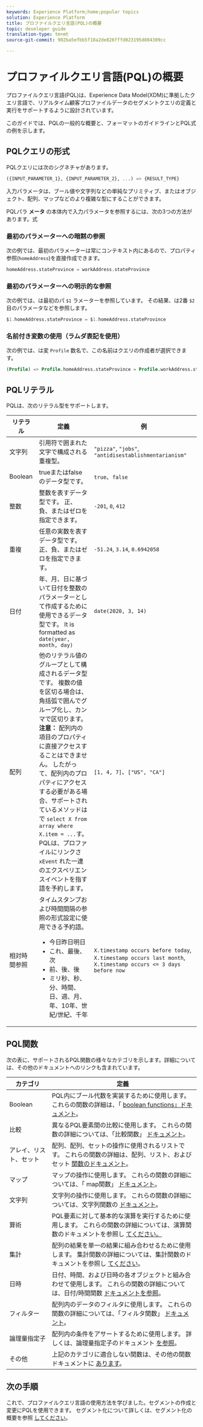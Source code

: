 ```yaml
---
keywords: Experience Platform;home;popular topics
solution: Experience Platform
title: プロファイルクエリ言語(PQL)の概要
topic: developer guide
translation-type: tm+mt
source-git-commit: 902ba5efbb5f18a2de826fffd023195d804309cc

---
```



# プロファイルクエリ言語(PQL)の概要

プロファイルクエリ言語(PQL)は、Experience Data Model(XDM)に準拠したクエリ言語で、リアルタイム顧客プロファイルデータのセグメントクエリの定義と実行をサポートするように設計されています。

このガイドでは、PQLの一般的な概要と、フォーマットのガイドラインとPQL式の例を示します。

## PQLクエリの形式

PQLクエリには次のシグネチャがあります。

```sql
({INPUT_PARAMETER_1}, {INPUT_PARAMETER_2}, ...) => {RESULT_TYPE}
```

入力パラメータは、ブール値や文字列などの単純なプリミティブ、またはオブジェクト、配列、マップなどのより複雑な型にすることができます。

PQLパラ **メータ** の本体内で入力パラメータを参照するには、次の3つの方法があります。式

### 最初のパラメーターへの暗黙の参照

次の例では、最初のパラメーターは常にコンテキスト内にあるので、プロパティ参照(`homeAddress`)を直接作成できます。

```sql
homeAddress.stateProvince = workAddress.stateProvince
```

### 最初のパラメーターへの明示的な参照

次の例では、は最初のパ `$1` ラメーターを参照しています。 その結果、は2番 `$2` 目のパラメータなどを参照します。

```sql
$1.homeAddress.stateProvince = $1.homeAddress.stateProvince
```

### 名前付き変数の使用（ラムダ表記を使用）

次の例では、は変 `Profile` 数名で、この名前はクエリの作成者が選択できます。

```sql
(Profile) => Profile.homeAddress.stateProvince = Profile.workAddress.stateProvince
```

## PQLリテラル

PQLは、次のリテラル型をサポートします。

| リテラル | 定義 | 例 |
| ------- | ---------- | ------- |
| 文字列 | 引用符で囲まれた文字で構成される重複型。 | `"pizza"`, `"jobs"`, `"antidisestablishmentarianism"` |
| Boolean | trueまたはfalseのデータ型です。 | `true`、`false` |
| 整数 | 整数を表すデータ型です。 正、負、またはゼロを指定できます。 | `-201`, `0`, `412` |
| 重複 | 任意の実数を表すデータ型です。 正、負、またはゼロを指定できます。 | `-51.24`, `3.14`, `0.6942058` |
| 日付 | 年、月、日に基づいて日付を整数のパラメーターとして作成するために使用できるデータ型です。 It is formatted as `date(year, month, day)` | `date(2020, 3, 14)` |
| 配列 | 他のリテラル値のグループとして構成されるデータ型です。 複数の値を区切る場合は、角括弧で囲んでグループ化し、カンマで区切ります。 <br> **注意：** 配列内の項目のプロパティに直接アクセスすることはできません。 したがって、配列内のプロパティにアクセスする必要がある場合、サポートされているメソッドはで `select X from array where X.item = ...`す。 <br> PQLは、プロファイルにリンクさ `xEvent` れた一連のエクスペリエンスイベントを指す語を予約します。 | `[1, 4, 7]`、`["US", "CA"]` |
| 相対時間参照 | タイムスタンプおよび時間間隔の参照の形式設定に使用できる予約語。 <ul><li>今日昨日明日</li><li>これ、最後、次</li><li>前、後、後</li><li>ミリ秒、秒、分、時間、日、週、月、年、10年、世紀/世紀、千年</li></ul> | `X.timestamp occurs before today`, `X.timestamp occurs last month`, `X.timestamp occurs <= 3 days before now` |


## PQL関数

次の表に、サポートされるPQL関数の様々なカテゴリを示します。詳細については、その他のドキュメントへのリンクも含まれています。

| カテゴリ | 定義 |
| -------- | ---------- |
| Boolean | PQL内にブール代数を実装するために使用します。 これらの関数の詳細は、「 [boolean functions」ドキュメント](./boolean-functions.md)。 |
| 比較 | 異なるPQL要素間の比較に使用します。 これらの関数の詳細については、「比較関数」 [ドキュメント](./comparison-functions.md)。 |
| アレイ、リスト、セット | 配列、配列、セットの操作に使用されるリストです。 これらの関数の詳細は、配列、リスト、およびセット [関数のドキュメント](./array-functions.md)。 |
| マップ | マップの操作に使用します。 これらの関数の詳細については、「 map関数」 [ドキュメント](./map-functions.md)。 |
| 文字列 | 文字列の操作に使用します。 これらの関数の詳細については、文字列関数の [ドキュメント](./string-functions.md)。 |
| 算術 | PQL要素に対して基本的な演算を実行するために使用します。 これらの関数の詳細については、演算関数のドキュメントを参照し [てください。](./arithmetic-functions.md) |
| 集計 | 配列の結果を単一の結果に組み合わせるために使用します。 集計関数の詳細については、集計関数のドキュメントを参照し [てください](./aggregation-functions.md)。 |
| 日時 | 日付、時間、および日時の各オブジェクトと組み合わせて使用します。 これらの関数の詳細については、日付/時間関数 [ドキュメントを参照](./datetime-functions.md)。 |
| フィルター | 配列内のデータのフィルタに使用します。 これらの関数の詳細については、「フィルタ関数」 [ドキュメント](./filter-functions.md)。 |
| 論理量指定子 | 配列内の条件をアサートするために使用します。 詳しくは、論理量指定子のドキュメント [を参照](./logical-quantifiers.md)。 |
| その他 | 上記のカテゴリに適合しない関数は、その他の関数ドキュメントに [あります](./misc-functions.md)。 |

## 次の手順

これで、プロファイルクエリ言語の使用方法を学びました。セグメントの作成と変更にPQLを使用できます。 セグメント化について詳しくは、セグメント化の概要を参照 [してください](../home.md)。
